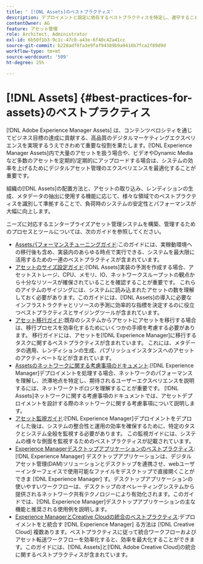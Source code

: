 ```yaml
---
title: ' [!DNL Assets]のベストプラクティス'
description: デプロイメントと設定に依存するベストプラクティスを特定し、遵守することで、負荷時のシステムの安定性とパフォーマンスを向上させます。
contentOwner: AG
feature: アセット管理
role: Architect, Administrator
exl-id: 6b50f1b3-9c1c-47c8-a43e-6f40c42a41cc
source-git-commit: b220adf6fa3e9faf94389b9a9416b7fca2f89d9d
workflow-type: tm+mt
source-wordcount: '509'
ht-degree: 25%

---
```


# [!DNL Assets] {#best-practices-for-assets}のベストプラクティス

[!DNL Adobe Experience Manager Assets] は、コンテンツベロシティを通じてビジネス目標の達成に貢献する、高品質のデジタルマーケティングエクスペリエンスを実現するうえできわめて重要な役割を果たします。[!DNL Experience Manager Assets]内で大量のアセットを扱う場合や、ビデオやDynamic Mediaなど多数のアセットを定期的/定期的にアップロードする場合は、システムの効率を上げるためにデジタルアセット管理のエクスペリエンスを最適化することが重要です。

組織の[!DNL Assets]の配置方法と、アセットの取り込み、レンディションの生成、メタデータの抽出に使用する機能に応じて、様々な領域でのベストプラクティスを識別して準拠することで、負荷時のシステムの安定性とパフォーマンスが大幅に向上します。

ニーズに対応するエンタープライズアセット管理システムを構築、管理するためのプロセスとツールについては、次のガイドを参照してください。

* [Assetsパフォーマンスチューニングガイド](/help/assets/performance-tuning-guidelines.md):このガイドには、実稼動環境への移行後も含め、実装内のあらゆる時点で実行できる、システムを最大限に活用するための一連のベストプラクティスが含まれています。
* [アセットのサイズ設定ガイド](/help/assets/assets-sizing-guide.md):[!DNL Assets]実装の予測を作成する場合、アセットストレージ、CPU、メモリ、IO、ネットワークスループットの観点から十分なリソースが確保されていることを確認することが重要です。 これらのアイテムのサイジングには、システムに読み込まれたアセットの数を理解しておく必要があります。このガイドには、[!DNL Assets]の導入に必要なインフラストラクチャとリソースの予測に効率的な指標を決定するのに役立つベストプラクティスとサイジングツールが含まれています。
* [アセット移行ガイド](/help/assets/assets-migration-guide.md):既存のシステムからアセットにアセットを移行する場合は、移行プロセスを効率化するためにいくつかの手順を考慮する必要があります。 移行ガイドには、アセットを[!DNL Experience Manager]に移行するタスクに関するベストプラクティスが含まれています。 これには、メタデータの適用、レンディションの生成、パブリッシュインスタンスへのアセットのアクティベートなどが含まれています。
* [Assetsのネットワークに関する考慮事項のドキュメント](/help/assets/assets-network-considerations.md):[!DNL Experience Manager]デプロイメントを処理する場合、ネットワークのパフォーマンスを理解し、渋滞地点を特定し、期待されるユーザーエクスペリエンスを説明するには、ネットワークトポロジを理解することが重要です。 [!DNL Assets]ネットワークに関する考慮事項のドキュメントでは、アセットデプロイメントを設計する際のネットワークに関する考慮事項について説明します。
* [アセット監視ガイド](/help/assets/assets-monitoring-best-practices.md):[!DNL Experience Manager]デプロイメントをデプロイした後は、システムの整合性と運用の効率を確保するために、特定のタスクとシステム全般を監視する必要があります。 この監視ガイドには、システムの様々な側面を監視するためのベストプラクティスが記載されています。
* [Experience Managerデスクトップアプリケーションのベストプラクティス](https://experienceleague.adobe.com/docs/experience-manager-desktop-app/using/introduction.html?lang=ja): [!DNL Experience Manager] デスクトップアプリケーションは、デジタルアセット管理(DAM)ソリューションとデスクトップを連携させ、webユーザーインターフェイスで使用可能なファイルをデスクトップで直接開くことができま [!DNL Experience Manager] す。デスクトップアプリケーションの使いやすいワークフローは、デスクトップのオペレーティングシステムから提供されるネットワーク共有テクノロジーにより有効化されます。このガイドでは、[!DNL Experience Manager]デスクトップアプリケーションの主な機能と推奨される使用例を説明します。
* [Experience ManagerとCreative Cloudの統合のベストプラクティス](/help/assets/aem-cc-integration-best-practices.md):デプロイメントをと統合す [!DNL Experience Manager] る方法は [!DNL Creative Cloud] 複数あります。ベストプラクティスに従って統合ワークフローおよびアセット転送ワークフローを効率化すると、効率を最大化することができます。このガイドには、[!DNL Assets]と[!DNL Adobe Creative Cloud]の統合に関するベストプラクティスが含まれています。
